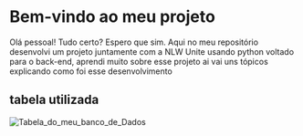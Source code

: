 # Bem-vindo ao meu projeto

Olá pessoal! Tudo certo? Espero que sim.
Aqui no meu repositório desenvolvi um projeto juntamente com a NLW Unite usando python voltado para o back-end, aprendi muito sobre esse projeto ai vai uns tópicos explicando como foi esse desenvolvimento

## tabela utilizada
![Tabela_do_meu_banco_de_Dados](https://postimg.cc/xNvqhLkD)
